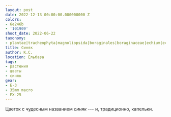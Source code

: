 ```yaml
---
layout: post
date: 2022-12-13 00:00:00.000000000 Z
colors:
- 6e246b
- '101909'
shoot_date: 2022-06-22
taxonomy:
- plantae|tracheophyta|magnoliopsida|boraginales|boraginaceae|echium|echium plantagineum
title: Синяк
author: К.С.
location: Ёльбаза
tags:
- растения
- цветы
- синяк
gear:
- E-3
- 35mm macro
- EX-25
---
```

Цветок с чудесным названием _синяк_ --- и, традиционно, капельки.

